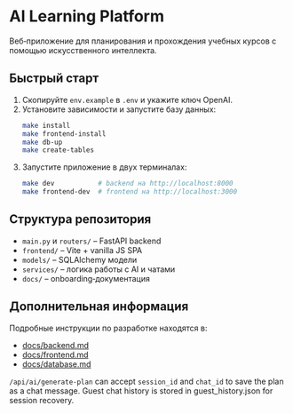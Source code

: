 # AI Learning Platform

Веб‑приложение для планирования и прохождения учебных курсов с помощью искусственного интеллекта.

## Быстрый старт
1. Скопируйте `env.example` в `.env` и укажите ключ OpenAI.
2. Установите зависимости и запустите базу данных:
   ```bash
   make install
   make frontend-install
   make db-up
   make create-tables
   ```
3. Запустите приложение в двух терминалах:
   ```bash
   make dev           # backend на http://localhost:8000
   make frontend-dev  # frontend на http://localhost:3000
   ```

## Структура репозитория
- `main.py` и `routers/` – FastAPI backend
- `frontend/` – Vite + vanilla JS SPA
- `models/` – SQLAlchemy модели
- `services/` – логика работы с AI и чатами
- `docs/` – onboarding‑документация

## Дополнительная информация
Подробные инструкции по разработке находятся в:
- [docs/backend.md](docs/backend.md)
- [docs/frontend.md](docs/frontend.md)
- [docs/database.md](docs/database.md)

`/api/ai/generate-plan` can accept `session_id` and `chat_id` to save the plan as a chat message.
Guest chat history is stored in guest_history.json for session recovery.
